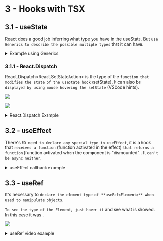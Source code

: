# 3 - Hooks with TSX

## 3.1 - useState

React does a good job inferring what type you have in the useState. But `use Generics to describe the possible multiple types` that it can have.

<details>
<summary>Example using Generics</summary>

```ts
//App.tsx
import React from 'react';

function user() {
  return {
    name: 'Eduardo',
    profession: 'Developer',
  };
}

type User = {
  name: string;
  profession: string;
};

function App() {          //Generics
  const [data, setData] = React.useState<null | User>(null);

  React.useEffect(() => {
    setTimeout(() => {
      setData(user());
    }, 1000);
  }, []);

  return (
    <div>
      {data && (
        <div>
          {data.name}: {data.profession}
        </div>
      )}
    </div>
  );
}

export default App;

```

</details>

### 3.1.1 - React.Dispatch

React.Dispatch<React.SetStateAction<type>> is the type of the `function that modifies the state of the useState hook` (setState). It can also be `displayed by using mouse hovering the setState` (VSCode hints).

![](https://i.imgur.com/FcwP1pU.png)

![](https://i.imgur.com/ZkjiDkl.png)

<details>
<summary>React.Dispatch Example</summary>

```ts
//App.tsx
import React from 'react';
import Button from './Button';

function App() {
   const [total, setTotal] = React.useState(0);

   return (
     <div>
       <p>Total: {total}</p>
       <Button increment={setTotal} />
     </div>
   );
}

export default App;
```

```ts
// Button.tsx
import React from 'react';

type Button = {
   increment: React.Dispatch<React.SetStateAction<number>>;
};

const Button = ({ increment }: Button) => {
   return (
     <button onClick={() => increment((total) => total + 1)}>
       Increment
     </button>
   );
};

export defaultButton;
```

</details>

## 3.2 - useEffect

There's `NO need to declare any special type in useEffect`, it is a hook that `receives a function` (function activated in the effect) `that returns a function` (function activated when the component is "dismounted"). It `can't be async neither`.

<details>
<summary>useEffect callback example</summary>

```ts
// App.tsx
import React, { useEffect } from 'react';

function App() {


  // useEffect(() => {
  //   console.log('mounted');

  //   return () => {
  //     console.log('dismounted');
  //   }
  // }, [])

  //it's the same thing as the first commented example, a ready function that will used with some effect
  const useEffectCallback = () => {
    console.log('mounted');

    return () => {
      console.log('dismounted');
    }
  }

  useEffect(useEffectCallback, [])

  return (
    <>
      <p>see console.log</p>
    </>
  )
}

export default App
```

</details>

## 3.3 - useRef

It's necessary to `declare the element type of **useRef<Element>** when used to manipulate objects`.

`To see the type of the Element, just hover it` and see what is showed. In this case it was <HTMLVideoElement>.

![](https://i.imgur.com/OKIRkE4.png)

<details>
<summary>useRef video example</summary>

```ts
// App.tsx
import React, { useEffect, useRef } from 'react';
import videoSrc from './video.mp4';

function App() {

  const video = useRef<HTMLVideoElement>(null);

  useEffect(() => {
    console.log(video.current);
  }, [])

  return (
    <>
      <div className='flex'>
        <button onClick={() => video.current?.play()}>Play</button>
        <button onClick={() => video.current?.pause()}>Pause</button>
      </div>
      <video controls ref={video} src={videoSrc}></video>
    </>
  )
}

export default App
```

</details>

